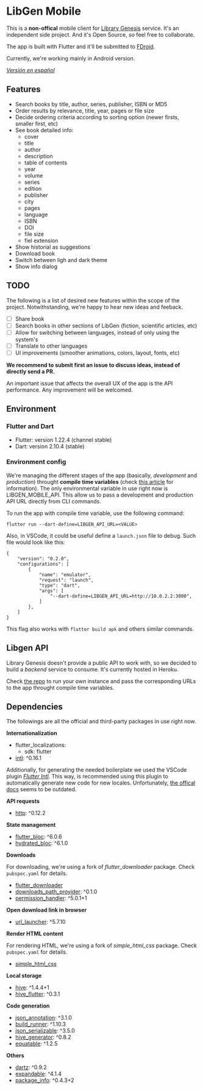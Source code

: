 # LibGen Mobile

This is a **non-offical** mobile client for [Library Genesis](http://gen.lib.rus.ec) service. It's an independent side project. And it's Open Source, so feel free to collaborate.

The app is built with Flutter and it'll be submitted to [FDroid](https://f-droid.org).

Currently, we're working mainly in Android version.

[*Versión en español*](README.es.md)

## Features

- Search books by title, author, series, publisher, ISBN or MD5
- Order results by relevance, title, year, pages or file size
- Decide ordering criteria according to sorting option (newer firsts, smaller first, etc)
- See book detailed info:
  - cover
  - title
  - author
  - description
  - table of contents
  - year
  - volume
  - series
  - edition
  - publisher
  - city
  - pages
  - language
  - ISBN
  - DOI
  - file size
  - fiel extension
- Show historial as suggestions
- Download book
- Switch between ligh and dark theme
- Show info dialog

## TODO

The following is a list of desired new features within the scope of the project. Notwithstanding, we're happy to hear new ideas and feeback.

- [ ] Share book
- [ ] Search books in other sections of LibGen (fiction, scientific articles, etc)
- [ ] Allow for switching between languages, instead of only using the system's
- [ ] Translate to other languages
- [ ] UI improvements (smoother animations, colors, layout, fonts, etc)

**We recommend to submit first an issue to discuss ideas, instead of directly send a PR.**

An important issue that affects the overall UX of the app is the API performance. Any improvement will be welcomed.

## Environment

### Flutter and Dart

- Flutter: version 1.22.4 (channel stable)
- Dart: version 2.10.4 (stable)

### Environment config

We're managing the different stages of the app (basically, *development* and *production*) throught **compile time variables** (check [this article](https://binary-studio.com/2020/06/23/flutter-3/) for information). The only environmental variable in use right now is LIBGEN_MOBILE_API. This allow us to pass a development and production API URL directly from CLI commands.

To run the app with compile time variable, use the following command:

`flutter run --dart-define=LIBGEN_API_URL=<VALUE>`

Also, in VSCode, it could be useful define a `launch.json` file to debug. Such file would look like this:

```
{
    "version": "0.2.0",
    "configurations": [
        {
            "name": "emulator",
            "request": "launch",
            "type": "dart",
            "args": [
                "--dart-define=LIBGEN_API_URL=http://10.0.2.2:3000",
            ]
        },
    ]
}
```

This flag also works with `flutter build apk` and others similar commands.

## Libgen API

Library Genesis doesn't provide a public API to work with, so we decided to build a *backend* service to consume. It's currently hosted in Heroku.

Check [the repo](https://github.com/manuelvargastapia/libgen_api/tree/master) to run your own instance and pass the corresponding URLs to the app throught compile time variables.

## Dependencies

The followings are all the official and third-party packages in use right now.

**Internationalization**

  - flutter_localizations:
    - sdk: flutter
  - [intl](https://pub.dev/packages/intl): ^0.16.1

Additionally, for generating the needed boilerplate we used the VSCode plugin [*Flutter Intl*](https://marketplace.visualstudio.com/items?itemName=localizely.flutter-intl). This way, is recommended using this plugin to automatically generate new code for new locales. Unfortunately, [the offical docs](https://flutter.dev/docs/development/accessibility-and-localization/internationalization) seems to be outdated.

**API requests**

  - [http](https://pub.dev/packages/http): ^0.12.2

**State management**

  - [flutter_bloc](https://pub.dev/packages/flutter_bloc): ^6.0.6
  - [hydrated_bloc](https://pub.dev/packages/hydrated_bloc): ^6.1.0

**Downloads**

For downloading, we're using a fork of *flutter_downloader* package. Check `pubspec.yaml` for details.

  - [flutter_downloader](https://pub.dev/packages/flutter_downloader)
  - [downloads_path_provider](https://pub.dev/packages/downloads_path_provider): ^0.1.0
  - [permission_handler](https://pub.dev/packages/permission_handler): ^5.0.1+1
  
**Open download link in browser**

  - [url_launcher](https://pub.dev/packages/url_launcher): ^5.7.10

**Render HTML content**

For rendering HTML, we're using a fork of *simple_html_css* package. Check `pubspec.yaml` for details.

  - [simple_html_css](https://pub.dev/packages/simple_html_css)

**Local storage**

  - [hive](https://pub.dev/packages/hive): ^1.4.4+1
  - [hive_flutter](https://pub.dev/packages/hive_flutter): ^0.3.1

**Code generation**

  - [json_annotation](https://pub.dev/packages/json_annotation): ^3.1.0
  - [build_runner](https://pub.dev/packages/build_runner): ^1.10.3
  - [json_serializable](https://pub.dev/packages/json_serializable): ^3.5.0
  - [hive_generator](https://pub.dev/packages/hive_generator): ^0.8.2
  - [equatable](https://pub.dev/packages/equatable): ^1.2.5

**Others**

  - [dartz](https://pub.dev/packages/dartz): ^0.9.2
  - [expandable](https://pub.dev/packages/expandable): ^4.1.4
  - [package_info](https://pub.dev/packages/package_info): ^0.4.3+2
